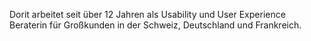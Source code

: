 Dorit arbeitet seit über 12 Jahren als Usability und User Experience Beraterin für Großkunden in der Schweiz, Deutschland und Frankreich.